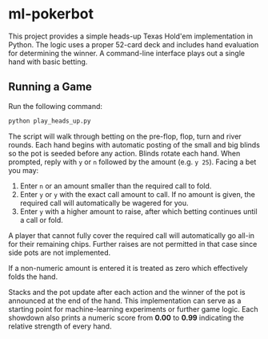 # ml-pokerbot

This project provides a simple heads-up Texas Hold'em implementation in Python. The
logic uses a proper 52-card deck and includes hand evaluation for determining the
winner. A command-line interface plays out a single hand with basic betting.

## Running a Game

Run the following command:

```bash
python play_heads_up.py
```

The script will walk through betting on the pre-flop, flop, turn and river rounds.
Each hand begins with automatic posting of the small and big blinds so the pot is
seeded before any action. Blinds rotate each hand.
When prompted, reply with `y` or `n` followed by the amount (e.g. `y 25`).
Facing a bet you may:

1. Enter `n` or an amount smaller than the required call to fold.
2. Enter `y` or `y` with the exact call amount to call. If no amount is given, the
   required call will automatically be wagered for you.
3. Enter `y` with a higher amount to raise, after which betting continues until a call or fold.

A player that cannot fully cover the required call will automatically go all-in for
their remaining chips. Further raises are not permitted in that case since side pots
are not implemented.

If a non-numeric amount is entered it is treated as zero which effectively folds the hand.

Stacks and the pot update after each action and the winner of the pot is announced at the end of the hand. This implementation can serve as a starting point for machine-learning experiments or further game logic.
Each showdown also prints a numeric score from **0.00** to **0.99** indicating the relative strength of every hand.
